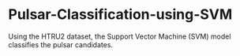 # Pulsar-Classification-using-SVM
Using the HTRU2 dataset, the Support Vector Machine (SVM) model classifies the pulsar candidates.
